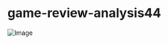 # game-review-analysis44

![Image](https://github.com/user-attachments/assets/69f51142-a33c-4bf6-a0e1-e460f7ea882a)

